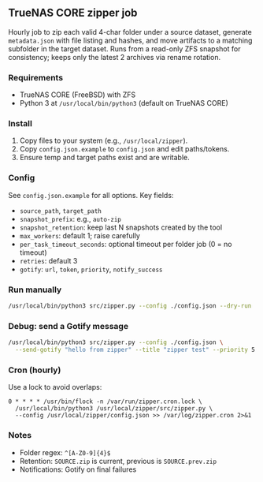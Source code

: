 ## TrueNAS CORE zipper job

Hourly job to zip each valid 4-char folder under a source dataset, generate `metadata.json` with file listing and hashes, and move artifacts to a matching subfolder in the target dataset. Runs from a read-only ZFS snapshot for consistency; keeps only the latest 2 archives via rename rotation.

### Requirements
- TrueNAS CORE (FreeBSD) with ZFS
- Python 3 at `/usr/local/bin/python3` (default on TrueNAS CORE)

### Install
1. Copy files to your system (e.g., `/usr/local/zipper`).
2. Copy `config.json.example` to `config.json` and edit paths/tokens.
3. Ensure temp and target paths exist and are writable.

### Config
See `config.json.example` for all options. Key fields:
- `source_path`, `target_path`
- `snapshot_prefix`: e.g., `auto-zip`
- `snapshot_retention`: keep last N snapshots created by the tool
- `max_workers`: default 1; raise carefully
- `per_task_timeout_seconds`: optional timeout per folder job (0 = no timeout)
- `retries`: default 3
- `gotify`: `url`, `token`, `priority`, `notify_success`

### Run manually
```bash
/usr/local/bin/python3 src/zipper.py --config ./config.json --dry-run
```

### Debug: send a Gotify message
```bash
/usr/local/bin/python3 src/zipper.py --config ./config.json \
  --send-gotify "hello from zipper" --title "zipper test" --priority 5
```

### Cron (hourly)
Use a lock to avoid overlaps:
```cron
0 * * * * /usr/bin/flock -n /var/run/zipper.cron.lock \
  /usr/local/bin/python3 /usr/local/zipper/src/zipper.py \
  --config /usr/local/zipper/config.json >> /var/log/zipper.cron 2>&1
```

### Notes
- Folder regex: `^[A-Z0-9]{4}$`
- Retention: `SOURCE.zip` is current, previous is `SOURCE.prev.zip`
- Notifications: Gotify on final failures



